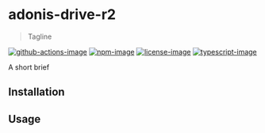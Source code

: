 # adonis-drive-r2
> Tagline

[![github-actions-image]][github-actions-url] [![npm-image]][npm-url] [![license-image]][license-url] [![typescript-image]][typescript-url]

A short brief

## Installation

## Usage

[github-actions-image]: https://github.com/adonis-drive-r2/actions/workflows/test.yml
[github-actions-url]: https://img.shields.io/github/workflow/status/adonis-drive-r2/test?style=for-the-badge "github-actions"

[npm-image]: https://img.shields.io/npm/v/adonis-drive-r2.svg?style=for-the-badge&logo=npm
[npm-url]: https://npmjs.org/package/adonis-drive-r2 "npm"

[license-image]: https://img.shields.io/npm/l/adonis-drive-r2?color=blueviolet&style=for-the-badge
[license-url]: LICENSE.md "license"

[typescript-image]: https://img.shields.io/badge/Typescript-294E80.svg?style=for-the-badge&logo=typescript
[typescript-url]:  "typescript"
